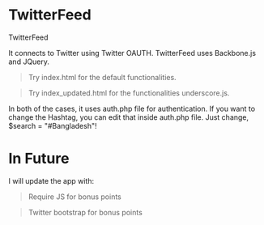 TwitterFeed
===========

TwitterFeed

It connects to Twitter using Twitter OAUTH. TwitterFeed uses Backbone.js and JQuery.

  > Try index.html for the default functionalities.

  > Try index_updated.html for the functionalities underscore.js.

In both of the cases, it uses auth.php file for authentication. If you want to change the Hashtag, you can edit that inside auth.php file. Just change, $search = "#Bangladesh"!

In Future
=========
I will update the app with:

  > Require JS for bonus points
  
  > Twitter bootstrap for bonus points
